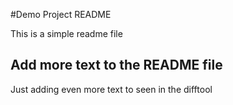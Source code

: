 #Demo Project README

This is a simple readme file

## Add more text to the README file

Just adding even more text to seen in the difftool
